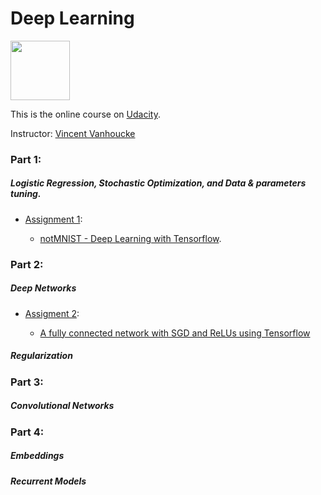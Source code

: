 # Deep Learning 
<img width="95" src="https://github.com/ttungl/Deep-Learning-Google/blob/master/Lesson1/googlelogo.png">

This is the online course on [Udacity](https://www.udacity.com/course/deep-learning--ud730).

Instructor: [Vincent Vanhoucke](https://research.google.com/pubs/VincentVanhoucke.html)

### Part 1: 
##### Logistic Regression, Stochastic Optimization, and Data & parameters tuning. 
* [Assignment 1](https://github.com/tensorflow/tensorflow/blob/master/tensorflow/examples/udacity/1_notmnist.ipynb):

  + [notMNIST - Deep Learning with Tensorflow](https://github.com/ttungl/Deep-Learning-by-Google/blob/master/Lesson1/DeepLearning_assignment_1.ipynb). 

### Part 2:
##### Deep Networks
* [Assigment 2](https://github.com/tensorflow/tensorflow/blob/master/tensorflow/examples/udacity/2_fullyconnected.ipynb):

  + [A fully connected network with SGD and ReLUs using Tensorflow](https://github.com/ttungl/Deep-Learning-Google/blob/master/Lesson1/2_fully_connected_network_using_SGD.ipynb)
              
##### Regularization

### Part 3:
##### Convolutional Networks

### Part 4:
##### Embeddings 

##### Recurrent Models
